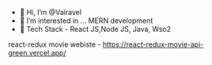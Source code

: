 - 👋 Hi, I’m @Vairavel
- 👀 I’m interested in ... MERN development
- 🌱 Tech Stack - React JS,Node JS, Java, Wso2

react-redux movie webiste - https://react-redux-movie-api-green.vercel.app/
<!---
Vairavelflash/Vairavelflash is a ✨ special ✨ repository because its `README.md` (this file) appears on your GitHub profile.
You can click the Preview link to take a look at your changes.
--->
